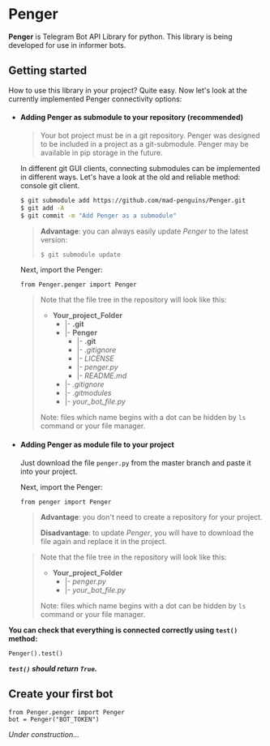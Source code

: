 # Penger
**Penger** is Telegram Bot API Library for python. This library is being developed for use in informer bots.

## Getting started
How to use this library in your project? Quite easy.
Now let's look at the currently implemented Penger connectivity options:

* #### Adding Penger as submodule to your repository (recommended)
  > Your bot project must be in a git repository. Penger was designed to be included in a project as a git-submodule.
  > Penger may be available in pip storage in the future.

  In different git GUI clients, connecting submodules can be implemented in different ways. Let's have a look at the old and reliable method: console git client.
  
  ```bash
  $ git submodule add https://github.com/mad-penguins/Penger.git
  $ git add -A
  $ git commit -m "Add Penger as a submodule"
  ```
  > **Advantage**: you can always easily update *Penger* to the latest version:
  > 
  > ```bash
  > $ git submodule update
  > ```
  
  Next, import the Penger:
  
  ```python3
  from Penger.penger import Penger
  ```
  
  > Note that the file tree in the repository will look like this:
  > - **Your_project_Folder**
  >     - |-  **.git**
  >     - |-  **Penger**
  >        - |-  **.git**
  >        - |-  *.gitignore*
  >        - |-  *LICENSE*
  >        - |-  *penger.py*
  >        - |-  *README.md*
  >     - |-  *.gitignore*
  >     - |-  *.gitmodules*
  >     - |-  *your_bot_file.py*
  >
  > Note: files which name begins with a dot can be hidden by `ls` command or your file manager.


* #### Adding Penger as module file to your project
  Just download the file `penger.py` from the master branch and paste it into your project.
  
  Next, import the Penger:
  
  ```python3
  from penger import Penger
  ```
  
  > **Advantage**: you don't need to create a repository for your project.
  >
  > **Disadvantage**: to update *Penger*, you will have to download the file again and replace it in the project.
  
  > Note that the file tree in the repository will look like this:
  > - **Your_project_Folder**
  >     - |-  *penger.py*
  >     - |-  *your_bot_file.py*
  >
  > Note: files which name begins with a dot can be hidden by `ls` command or your file manager.
  
**You can check that everything is connected correctly using `test()` method:**

```python3
Penger().test()
```
***`test()` should return `True`.***
  
## Create your first bot
```python3
from Penger.penger import Penger
bot = Penger("BOT_TOKEN")
```
*Under construction...*
